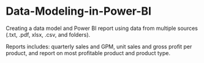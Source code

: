 # Data-Modeling-in-Power-BI
Creating a data model and Power BI report using data from multiple sources (.txt, .pdf, xlsx, .csv, and folders).

Reports includes: quarterly sales and GPM, unit sales and gross profit per product, and report on most profitable product and product type.
